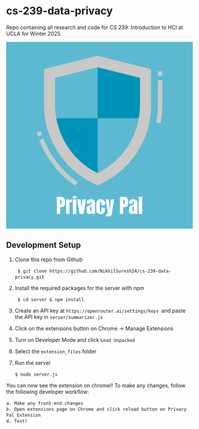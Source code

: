 # cs-239-data-privacy
Repo containing all research and code for CS 239: Introduction to HCI at UCLA for Winter 2025.

![logo](./logo.png)

## Development Setup

1. Clone this repo from Github

        $ git clone https://github.com/NikhilSuresh24/cs-239-data-privacy.git

2. Install the required packages for the server with npm

        $ cd server & npm install


3. Create an API key at `https://openrouter.ai/settings/keys `and paste the API key in `server/summarizer.js`


4. Click on the extensions button on Chrome -> Manage Extensions


5. Turn on Developer Mode and click `Load Unpacked`

6. Select the `extension_files` folder

7. Run the server

       $ node server.js


You can now see the extension on chrome!! To make any changes, follow the following developer workflow:

    a. Make any front-end changes
    b. Open extensions page on Chrome and click reload button on Privacy Pal Extension
    d. Test!

